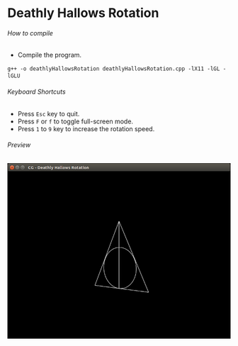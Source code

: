 Deathly Hallows Rotation
========================

###### How to compile

- Compile the program.

```
g++ -o deathlyHallowsRotation deathlyHallowsRotation.cpp -lX11 -lGL -lGLU

```

###### Keyboard Shortcuts
- Press ```Esc``` key to quit.
- Press ```F``` or ```f``` to toggle full-screen mode.
- Press ```1``` to ```9``` key to increase the rotation speed.

###### Preview
![deathlyHallowsRotation][deathlyHallowsRotation-image]

<!-- Image declaration -->

[deathlyHallowsRotation-image]: ./preview/deathlyHallowsRotation.png "Deathly Hallows Rotation"
